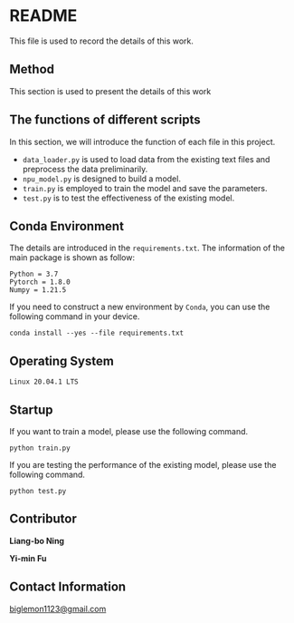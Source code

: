# README
This file is used to record the details of this work.

## Method
This section is used to present the details of this work

## The functions of different scripts
In this section, we will introduce the function of each file in this project. 
- ```data_loader.py``` is used to load data from the existing text files and preprocess the data preliminarily.
- ```npu_model.py``` is designed to build a model.
- ```train.py``` is employed to train the model and save the parameters.
- ```test.py``` is to test the effectiveness of the existing model. 

## Conda Environment
The details are introduced in the ```requirements.txt```. The information of the main package is shown as follow:
```
Python = 3.7
Pytorch = 1.8.0
Numpy = 1.21.5
```
If you need to construct a new environment by ```Conda```, you can use the following command in your device.
```
conda install --yes --file requirements.txt
```

## Operating System
```
Linux 20.04.1 LTS
```
## Startup
If you want to train a model, please use the following command.
```
python train.py
```
If you are testing the performance of the existing model, please use the following command.
```
python test.py
```
## Contributor
**Liang-bo Ning**

**Yi-min Fu**

## Contact Information
biglemon1123@gmail.com
